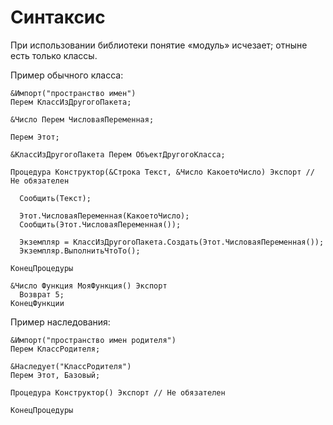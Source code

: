 # Синтаксис

При использовании библиотеки понятие «модуль» исчезает; отныне есть только классы.

Пример обычного класса:

```bsl
&Импорт("пространство имен")
Перем КлассИзДругогоПакета;

&Число Перем ЧисловаяПеременная;

Перем Этот;

&КлассИзДругогоПакета Перем ОбъектДругогоКласса;

Процедура Конструктор(&Строка Текст, &Число КакоетоЧисло) Экспорт // Не обязателен

  Сообщить(Текст);

  Этот.ЧисловаяПеременная(КакоетоЧисло);
  Сообщить(Этот.ЧисловаяПеременная());

  Экземпляр = КлассИзДругогоПакета.Создать(Этот.ЧисловаяПеременная());
  Экземпляр.ВыполнитьЧтоТо();

КонецПроцедуры

&Число Функция МояФункция() Экспорт
  Возврат 5;
КонецФункции
```

Пример наследования:

```bsl
&Импорт("пространство имен родителя")
Перем КлассРодителя;

&Наследует("КлассРодителя")
Перем Этот, Базовый;

Процедура Конструктор() Экспорт // Не обязателен

КонецПроцедуры